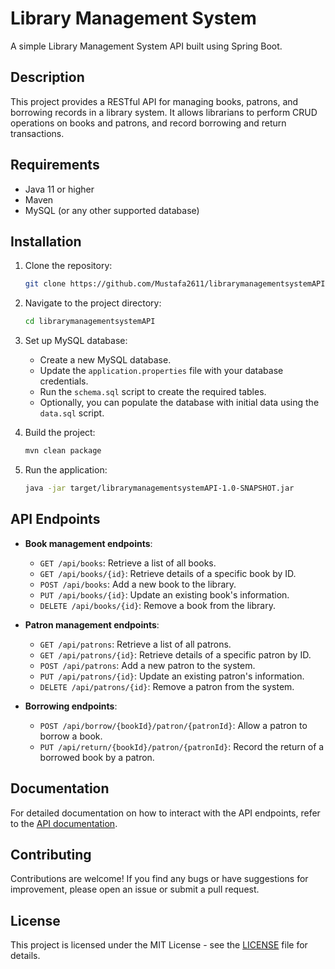 # Library Management System

A simple Library Management System API built using Spring Boot.

## Description

This project provides a RESTful API for managing books, patrons, and borrowing records in a library system.
It allows librarians to perform CRUD operations on books and patrons, and record borrowing and return transactions.

## Requirements

- Java 11 or higher
- Maven
- MySQL (or any other supported database)

## Installation

1. Clone the repository:

    ```bash
    git clone https://github.com/Mustafa2611/librarymanagementsystemAPI.git
    ```

2. Navigate to the project directory:

    ```bash
    cd librarymanagementsystemAPI
    ```

3. Set up MySQL database:
   
   - Create a new MySQL database.
   - Update the `application.properties` file with your database credentials.
   - Run the `schema.sql` script to create the required tables.
   - Optionally, you can populate the database with initial data using the `data.sql` script.

4. Build the project:

    ```bash
    mvn clean package
    ```

5. Run the application:

    ```bash
    java -jar target/librarymanagementsystemAPI-1.0-SNAPSHOT.jar
    ```

## API Endpoints

- **Book management endpoints**:
    - `GET /api/books`: Retrieve a list of all books.
    - `GET /api/books/{id}`: Retrieve details of a specific book by ID.
    - `POST /api/books`: Add a new book to the library.
    - `PUT /api/books/{id}`: Update an existing book's information.
    - `DELETE /api/books/{id}`: Remove a book from the library.

- **Patron management endpoints**:
    - `GET /api/patrons`: Retrieve a list of all patrons.
    - `GET /api/patrons/{id}`: Retrieve details of a specific patron by ID.
    - `POST /api/patrons`: Add a new patron to the system.
    - `PUT /api/patrons/{id}`: Update an existing patron's information.
    - `DELETE /api/patrons/{id}`: Remove a patron from the system.

- **Borrowing endpoints**:
    - `POST /api/borrow/{bookId}/patron/{patronId}`: Allow a patron to borrow a book.
    - `PUT /api/return/{bookId}/patron/{patronId}`: Record the return of a borrowed book by a patron.

## Documentation

For detailed documentation on how to interact with the API endpoints, refer to the [API documentation](docs/api.md).

## Contributing

Contributions are welcome! If you find any bugs or have suggestions for improvement, please open an issue or submit a pull request.

## License

This project is licensed under the MIT License - see the [LICENSE](LICENSE) file for details.
